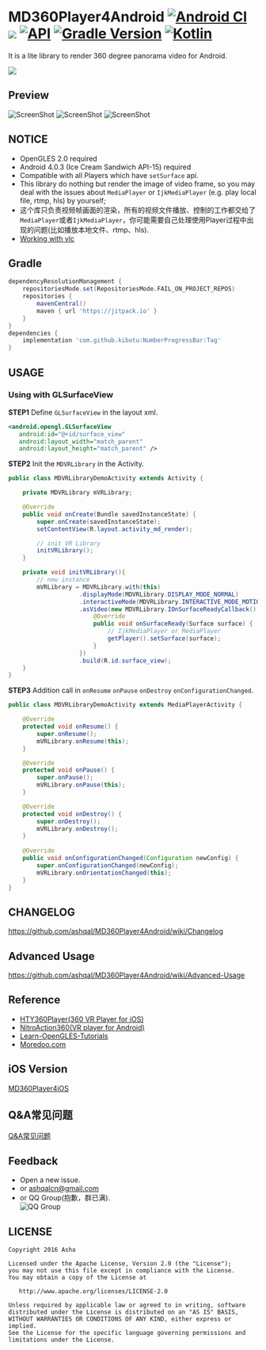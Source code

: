 # MD360Player4Android  [![Android CI](https://github.com/kibotu/MD360Player4Android/actions/workflows/android.yml/badge.svg)](https://github.com/kibotu/MD360Player4Android/actions/workflows/android.yml) [![](https://jitpack.io/v/kibotu/MD360Player4Android.svg)](https://jitpack.io/#kibotu/MD360Player4Android) [![API](https://img.shields.io/badge/API-21%2B-brightgreen.svg?style=flat)](https://android-arsenal.com/api?level=21) [![Gradle Version](https://img.shields.io/badge/gradle-8.11.1-green.svg)](https://docs.gradle.org/current/release-notes) [![Kotlin](https://img.shields.io/badge/kotlin-2.1.0-green.svg)](https://kotlinlang.org/)

It is a lite library to render 360 degree panorama video for Android.

[![](https://jitpack.io/v/ashqal/MD360Player4Android.svg)](https://jitpack.io/#ashqal/MD360Player4Android)

## Preview
![ScreenShot](https://github.com/ashqal/MD360Player4Android/raw/master/app/demo/preview.jpg)
![ScreenShot](https://github.com/ashqal/MD360Player4Android/raw/master/app/demo/preview1.jpg)
![ScreenShot](https://github.com/ashqal/MD360Player4Android/raw/master/app/demo/preview2.jpg)

## NOTICE
* OpenGLES 2.0 required
* Android 4.0.3 (Ice Cream Sandwich  API-15) required
* Compatible with all Players which have `setSurface` api.
* This library do nothing but render the image of video frame, so you may deal with the issues about `MediaPlayer` or `IjkMediaPlayer` (e.g. play local file, rtmp, hls) by yourself;
* 这个库只负责视频帧画面的渲染，所有的视频文件播放、控制的工作都交给了`MediaPlayer`或者`IjkMediaPlayer`，你可能需要自己处理使用Player过程中出现的问题(比如播放本地文件、rtmp、hls).
* [Working with vlc](https://github.com/ashqal/MD-vlc-sample)

## Gradle
```groovy
dependencyResolutionManagement {
    repositoriesMode.set(RepositoriesMode.FAIL_ON_PROJECT_REPOS)
    repositories {
        mavenCentral()
        maven { url 'https://jitpack.io' }
    }
}
dependencies {
    implementation 'com.github.kibotu:NumberProgressBar:Tag'
}
```

## USAGE
### Using with GLSurfaceView
**STEP1** Define `GLSurfaceView` in the layout xml.
```xml
<android.opengl.GLSurfaceView
   android:id="@+id/surface_view"
   android:layout_width="match_parent"
   android:layout_height="match_parent" />
```

**STEP2** Init the `MDVRLibrary` in the Activity.
```java
public class MDVRLibraryDemoActivity extends Activity {

    private MDVRLibrary mVRLibrary;

    @Override
    public void onCreate(Bundle savedInstanceState) {
        super.onCreate(savedInstanceState);
        setContentView(R.layout.activity_md_render);

        // init VR Library
        initVRLibrary();
    }

    private void initVRLibrary(){
        // new instance
        mVRLibrary = MDVRLibrary.with(this)
                    .displayMode(MDVRLibrary.DISPLAY_MODE_NORMAL)
                    .interactiveMode(MDVRLibrary.INTERACTIVE_MODE_MOTION)
                    .asVideo(new MDVRLibrary.IOnSurfaceReadyCallback() {
                        @Override
                        public void onSurfaceReady(Surface surface) {
                            // IjkMediaPlayer or MediaPlayer
                            getPlayer().setSurface(surface);
                        }
                    })
                    .build(R.id.surface_view);
    }
}
```

**STEP3** Addition call in `onResume` `onPause` `onDestroy` `onConfigurationChanged`.
```java
public class MDVRLibraryDemoActivity extends MediaPlayerActivity {

    @Override
    protected void onResume() {
        super.onResume();
        mVRLibrary.onResume(this);
    }

    @Override
    protected void onPause() {
        super.onPause();
        mVRLibrary.onPause(this);
    }

    @Override
    protected void onDestroy() {
        super.onDestroy();
        mVRLibrary.onDestroy();
    }
    
    @Override
    public void onConfigurationChanged(Configuration newConfig) {
        super.onConfigurationChanged(newConfig);
        mVRLibrary.onOrientationChanged(this);
    }
}
```

## CHANGELOG
https://github.com/ashqal/MD360Player4Android/wiki/Changelog

## Advanced Usage
https://github.com/ashqal/MD360Player4Android/wiki/Advanced-Usage

## Reference
* [HTY360Player(360 VR Player for iOS)](https://github.com/hanton/HTY360Player)
* [NitroAction360(VR player for Android)](https://github.com/Nitro888/NitroAction360)
* [Learn-OpenGLES-Tutorials](https://github.com/learnopengles/Learn-OpenGLES-Tutorials)
* [Moredoo.com](http://www.moredoo.com/)

## iOS Version
[MD360Player4iOS](https://github.com/ashqal/MD360Player4iOS)

## Q&A常见问题
[Q&A常见问题](https://github.com/ashqal/MD360Player4Android/wiki/Q&A)

## Feedback
* Open a new issue.
* or ashqalcn@gmail.com
* or QQ Group(抱歉，群已满).<br/>
![QQ Group](https://cloud.githubusercontent.com/assets/5126517/16213934/e398b010-3785-11e6-8877-5d88d9dc3f33.jpeg)

## LICENSE
```
Copyright 2016 Asha

Licensed under the Apache License, Version 2.0 (the "License");
you may not use this file except in compliance with the License.
You may obtain a copy of the License at

   http://www.apache.org/licenses/LICENSE-2.0

Unless required by applicable law or agreed to in writing, software
distributed under the License is distributed on an "AS IS" BASIS,
WITHOUT WARRANTIES OR CONDITIONS OF ANY KIND, either express or implied.
See the License for the specific language governing permissions and
limitations under the License.
```
